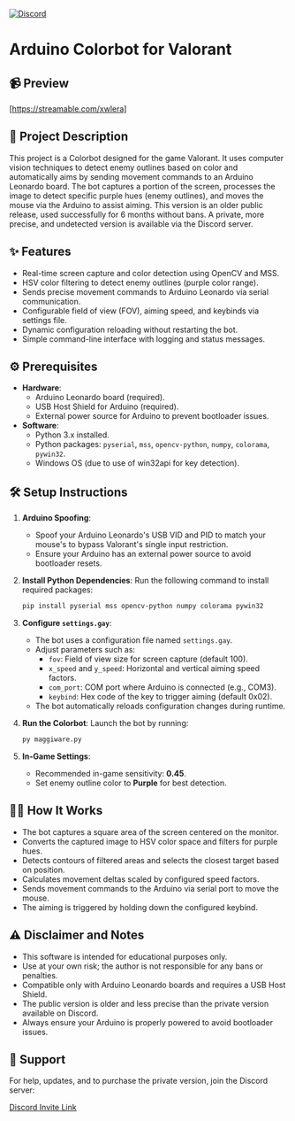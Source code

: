 [![Discord]()]()
# Arduino Colorbot for Valorant

## 📹 Preview

[https://streamable.com/xwlera]

## 📝 Project Description

This project is a Colorbot designed for the game Valorant. It uses computer vision techniques to detect enemy outlines based on color and automatically aims by sending movement commands to an Arduino Leonardo board. The bot captures a portion of the screen, processes the image to detect specific purple hues (enemy outlines), and moves the mouse via the Arduino to assist aiming. This version is an older public release, used successfully for 6 months without bans. A private, more precise, and undetected version is available via the Discord server.

## ✨ Features

- Real-time screen capture and color detection using OpenCV and MSS.
- HSV color filtering to detect enemy outlines (purple color range).
- Sends precise movement commands to Arduino Leonardo via serial communication.
- Configurable field of view (FOV), aiming speed, and keybinds via settings file.
- Dynamic configuration reloading without restarting the bot.
- Simple command-line interface with logging and status messages.

## ⚙️ Prerequisites

- **Hardware**:
  - Arduino Leonardo board (required).
  - USB Host Shield for Arduino (required).
  - External power source for Arduino to prevent bootloader issues.
- **Software**:
  - Python 3.x installed.
  - Python packages: `pyserial`, `mss`, `opencv-python`, `numpy`, `colorama`, `pywin32`.
  - Windows OS (due to use of win32api for key detection).

## 🛠️ Setup Instructions

1. **Arduino Spoofing**:
   - Spoof your Arduino Leonardo's USB VID and PID to match your mouse's to bypass Valorant's single input restriction.
   - Ensure your Arduino has an external power source to avoid bootloader resets.

2. **Install Python Dependencies**:
   Run the following command to install required packages:
   ```bash
   pip install pyserial mss opencv-python numpy colorama pywin32
   ```

3. **Configure `settings.gay`**:
   - The bot uses a configuration file named `settings.gay`.
   - Adjust parameters such as:
     - `fov`: Field of view size for screen capture (default 100).
     - `x_speed` and `y_speed`: Horizontal and vertical aiming speed factors.
     - `com_port`: COM port where Arduino is connected (e.g., COM3).
     - `keybind`: Hex code of the key to trigger aiming (default 0x02).
   - The bot automatically reloads configuration changes during runtime.

4. **Run the Colorbot**:
   Launch the bot by running:
   ```bash
   py maggiware.py
   ```

5. **In-Game Settings**:
   - Recommended in-game sensitivity: **0.45**.
   - Set enemy outline color to **Purple** for best detection.

## 🧑‍💻 How It Works

- The bot captures a square area of the screen centered on the monitor.
- Converts the captured image to HSV color space and filters for purple hues.
- Detects contours of filtered areas and selects the closest target based on position.
- Calculates movement deltas scaled by configured speed factors.
- Sends movement commands to the Arduino via serial port to move the mouse.
- The aiming is triggered by holding down the configured keybind.

## ⚠️ Disclaimer and Notes

- This software is intended for educational purposes only.
- Use at your own risk; the author is not responsible for any bans or penalties.
- Compatible only with Arduino Leonardo boards and requires a USB Host Shield.
- The public version is older and less precise than the private version available on Discord.
- Always ensure your Arduino is properly powered to avoid bootloader issues.

## 💬 Support

For help, updates, and to purchase the private version, join the Discord server:

[Discord Invite Link]()
